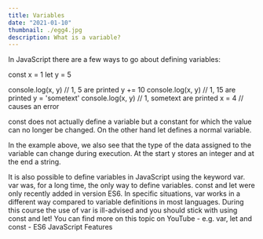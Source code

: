 ```yaml
---
title: Variables
date: "2021-01-10"
thumbnail: ./egg4.jpg
description: What is a variable?
---
```


In JavaScript there are a few ways to go about defining variables:

const x = 1
let y = 5

console.log(x, y) // 1, 5 are printed
y += 10
console.log(x, y) // 1, 15 are printed
y = 'sometext'
console.log(x, y) // 1, sometext are printed
x = 4 // causes an error

const does not actually define a variable but a constant for which the value can no longer be changed. On the other hand let defines a normal variable.

In the example above, we also see that the type of the data assigned to the variable can change during execution. At the start y stores an integer and at the end a string.

It is also possible to define variables in JavaScript using the keyword var. var was, for a long time, the only way to define variables. const and let were only recently added in version ES6. In specific situations, var works in a different way compared to variable definitions in most languages. During this course the use of var is ill-advised and you should stick with using const and let! You can find more on this topic on YouTube - e.g. var, let and const - ES6 JavaScript Features
